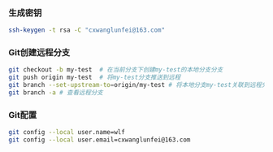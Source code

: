 ### 生成密钥

```bash
ssh-keygen -t rsa -C "cxwanglunfei@163.com"
```



### Git创建远程分支

```bash
git checkout -b my-test  # 在当前分支下创建my-test的本地分支分支
git push origin my-test  # 将my-test分支推送到远程
git branch --set-upstream-to=origin/my-test # 将本地分支my-test关联到远程分支my-test上   
git branch -a # 查看远程分支
```



### Git配置

```bash
git config --local user.name=wlf
git config --local user.email=cxwanglunfei@163.com
```



